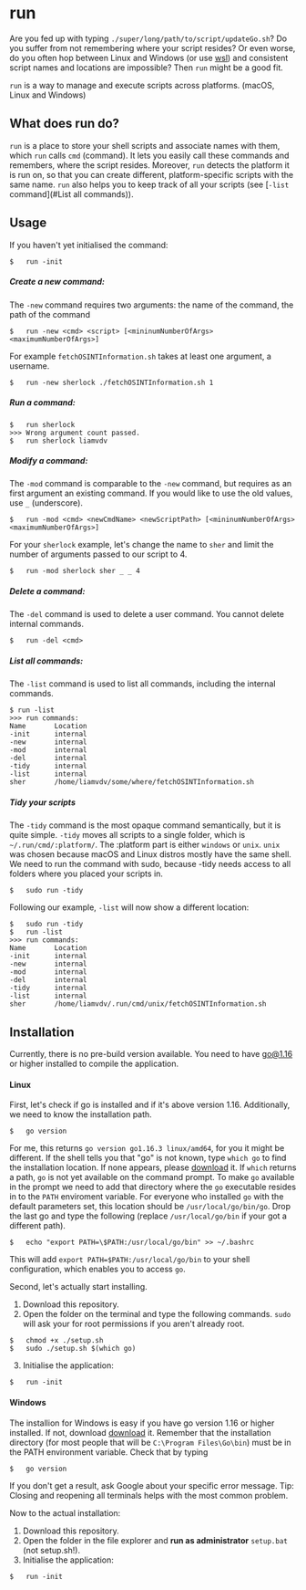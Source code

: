 # run
Are you fed up with typing `./super/long/path/to/script/updateGo.sh`? Do you suffer from not remembering where your script resides? Or even worse, do you often hop between Linux and Windows (or use [wsl](https://docs.microsoft.com/en-us/windows/wsl/about)) and consistent script names and locations are impossible? Then `run` might be a good fit.

`run` is a way to manage and execute scripts across platforms. (macOS, Linux and Windows)

## What does run do?
`run` is a place to store your shell scripts and associate names with them, which `run` calls `cmd` (command). It lets you easily call these commands and remembers, where the script resides. Moreover, `run` detects the platform it is run on, so that you can create different, platform-specific scripts with the same name.
`run` also helps you to keep track of all your scripts (see [`-list` command](#List all commands)).
## Usage
If you haven't yet initialised the command:
```
$   run -init
```
##### Create a new command:
The `-new` command requires two arguments: the name of the command, the path of the command
```
$   run -new <cmd> <script> [<mininumNumberOfArgs> <maximumNumberOfArgs>]
```
For example `fetchOSINTInformation.sh` takes at least one argument, a username. 
```
$   run -new sherlock ./fetchOSINTInformation.sh 1
```
##### Run a command:
```
$   run sherlock
>>> Wrong argument count passed.
$   run sherlock liamvdv
```

##### Modify a command:
The `-mod` command is comparable to the `-new` command, but requires as an first argument an existing command. If you would like to use the old values, use `_` (underscore).
```
$   run -mod <cmd> <newCmdName> <newScriptPath> [<mininumNumberOfArgs> <maximumNumberOfArgs>]
```
For your `sherlock` example, let's change the name to `sher` and limit the number of arguments passed to our script to 4.
```
$   run -mod sherlock sher _ _ 4
```
##### Delete a command:
The `-del` command is used to delete a user command. You cannot delete internal commands.
```
$   run -del <cmd>
```
##### List all commands:
The `-list` command is used to list all commands, including the internal commands. 
```
$ run -list
>>> run commands:
Name       Location
-init      internal
-new       internal
-mod       internal
-del       internal
-tidy      internal
-list      internal
sher       /home/liamvdv/some/where/fetchOSINTInformation.sh
```
##### Tidy your scripts
The `-tidy` command is the most opaque command semantically, but it is quite simple. `-tidy` moves all scripts to a single folder, which is `~/.run/cmd/:platform/`. The :platform part is either `windows` or `unix`. `unix` was chosen because macOS and Linux distros mostly have the same shell.
We need to run the command with sudo, because -tidy needs access to all folders where you placed your scripts in.
```
$   sudo run -tidy
```
Following our example, `-list` will now show a different location:
```
$   sudo run -tidy
$   run -list
>>> run commands:
Name       Location
-init      internal
-new       internal
-mod       internal
-del       internal
-tidy      internal
-list      internal
sher       /home/liamvdv/.run/cmd/unix/fetchOSINTInformation.sh
``` 
## Installation
Currently, there is no pre-build version available. You need to have [go@1.16](https://golang.org/doc/go1.16) or higher installed to compile the application. 
#### Linux
First, let's check if go is installed and if it's above version 1.16. Additionally, we need to know the installation path.
```
$   go version
```
For me, this returns `go version go1.16.3 linux/amd64`, for you it might be different. If the shell tells you that "go" is not known, type `which go` to find the installation location. If none appears, please [download](https://golang.org/dl/) it.
If `which` returns a path, `go` is not yet available on the command prompt. To make `go` available in the prompt we need to add that directory where the `go` executable resides in to the `PATH` enviroment variable. For everyone who installed `go` with the default parameters set, this location should be `/usr/local/go/bin/go`. Drop the last go and type the following (replace `/usr/local/go/bin` if your got a different path).
```
$   echo "export PATH=\$PATH:/usr/local/go/bin" >> ~/.bashrc
```
This will add `export PATH=$PATH:/usr/local/go/bin` to your shell configuration, which enables you to access `go`.

Second, let's actually start installing.
1) Download this repository.
2) Open the folder on the terminal and type the following commands. `sudo` will ask your for root permissions if you aren't already root.
```
$   chmod +x ./setup.sh
$   sudo ./setup.sh $(which go)
```
3) Initialise the application:
```
$   run -init
```
#### Windows
The installion for Windows is easy if you have go version 1.16 or higher installed. If not, download [download](https://golang.org/dl/) it. Remember that the installation directory (for most people that will be `C:\Program Files\Go\bin`) must be in the PATH environment variable. Check that by typing 
```
$   go version
```
If you don't get a result, ask Google about your specific error message. Tip: Closing and reopening all terminals helps with the most common problem.

Now to the actual installation:
1) Download this repository.
2) Open the folder in the file explorer and **run as administrator** `setup.bat` (not setup.sh!).
3) Initialise the application:
```
$   run -init
```